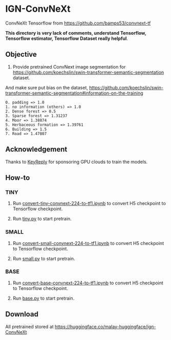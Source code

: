 # IGN-ConvNeXt

ConvNeXt Tensorflow from https://github.com/bamps53/convnext-tf

**This directory is very lack of comments, understand Tensorflow, Tensorflow estimator, Tensorflow Dataset really helpful**.

## Objective

1. Provide pretrained ConvNext image segmentation for https://github.com/koechslin/swin-transformer-semantic-segmentation dataset.

And make sure put bias on the dataset, https://github.com/koechslin/swin-transformer-semantic-segmentation#information-on-the-training

```
0. padding => 1.0
1. no information (others) => 1.0
2. Dense forest => 0.5
3. Sparse forest => 1.31237
4. Moor => 1.38874
5. Herbaceous formation => 1.39761
6. Building => 1.5
7. Road => 1.47807
```

## Acknowledgement

Thanks to [KeyReply](https://www.keyreply.com/) for sponsoring GPU clouds to train the models.

## How-to

### TINY

1. Run [convert-tiny-convnext-224-to-tf1.ipynb](convert-tiny-convnext-224-to-tf1.ipynb) to convert H5 checkpoint to Tensorflow checkpoint.

2. Run [tiny.py](tiny.py) to start pretrain.

### SMALL

1. Run [convert-small-convnext-224-to-tf1.ipynb](convert-small-convnext-224-to-tf1.ipynb) to convert H5 checkpoint to Tensorflow checkpoint.

2. Run [small.py](small.py) to start pretrain.

### BASE

1. Run [convert-base-convnext-224-to-tf1.ipynb](convert-base-convnext-224-to-tf1.ipynb) to convert H5 checkpoint to Tensorflow checkpoint.

2. Run [base.py](base.py) to start pretrain.

## Download

All pretrained stored at https://huggingface.co/malay-huggingface/ign-ConvNeXt